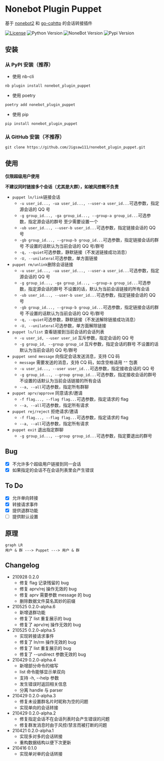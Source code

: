 # Nonebot Plugin Puppet

基于 [nonebot2](https://github.com/nonebot/nonebot2) 和 [go-cqhttp](https://github.com/Mrs4s/go-cqhttp) 的会话转接插件

[![License](https://img.shields.io/github/license/Jigsaw111/nonebot_plugin_puppet?style=flat-square)](LICENSE)
![Python Version](https://img.shields.io/badge/python-3.7.3+-blue.svg?style=flat-square)
![NoneBot Version](https://img.shields.io/badge/nonebot-2.0.0a11+-red.svg?style=flat-square&log")
![Pypi Version](https://img.shields.io/pypi/v/nonebot-plugin-puppet.svg?style=flat-square)

## 安装

### 从 PyPI 安装（推荐）

- 使用 nb-cli  

```shell
nb plugin install nonebot_plugin_puppet
```

- 使用 poetry

```shell
poetry add nonebot_plugin_puppet
```

- 使用 pip

```shell
pip install nonebot_plugin_puppet
```

### 从 GitHub 安装（不推荐）

```shell
git clone https://github.com/Jigsaw111/nonebot_plugin_puppet.git
```

## 使用

**仅限超级用户使用**

**不建议同时链接多个会话（尤其是大群），如被风控概不负责**

- `puppet ln/link`链接会话
  - `-u user_id..., -ua user_id..., --user-a user_id...`可选参数，指定源会话的 QQ 号
  - `-g group_id..., -ga group_id..., --group-a group_id...`可选参数，指定源会话的群号
    至少需要设置一个
  - `-ub user_id..., --user-b user_id...`可选参数，指定链接会话的 QQ 号
  - `-gb group_id..., --group-b group_id...`可选参数，指定链接会话的群号
    不设置的话默认为当前会话的 QQ 号/群号
  - `-q, --quiet`可选参数，静默链接（不发送链接成功消息）
  - `-U, --unilateral`可选参数，单方面链接
- `puppet rm/unlink`删除会话链接
  - `-u user_id..., -ua user_id..., --user-a user_id...`可选参数，指定源会话的 QQ 号
  - `-g group_id..., -ga group_id..., --group-a group_id...`可选参数，指定源会话的群号
    不设置的话，默认为当前会话链接的所有会话
  - `-ub user_id..., --user-b user_id...`可选参数，指定链接会话的 QQ 号
  - `-gb group_id..., --group-b group_id...`可选参数，指定链接会话的群号
    不设置的话默认为当前会话的 QQ 号/群号
  - `-q, --quiet`可选参数，静默链接（不发送解除链接成功消息）
  - `-U, --unilateral`可选参数，单方面解除链接
- `puppet ls/list` 查看链接到当前会话的会话列表
  - `-u user_id, --user user_id` 互斥参数，指定会话的 QQ 号
  - `-g group_id, --group group_id` 互斥参数，指定会话的群号
    不设置的话默认为当前会话的 QQ 号/群号
- `puppet send message` 向指定会话发送消息，支持 CQ 码
  - `message` 需要发送的消息，支持 CQ 码，如含空格请用 `""` 包裹
  - `-u user_id..., --user user_id...`可选参数，指定接收会话的 QQ 号
  - `-g group_id..., --group group_id...`可选参数，指定接收会话的群号
    不设置的话默认为当前会话链接的所有会话
  - `--a, --all`可选参数，指定所有群聊
- `puppet aprv/approve` 同意请求/邀请
  - `-f flag..., --flag flag...`可选参数，指定请求的 flag
  - `--a, --all`可选参数，指定所有请求
- `puppet rej/reject` 拒绝请求/邀请
  - `-f flag..., --flag flag...`可选参数，指定请求的 flag
  - `--a, --all`可选参数，指定所有请求
- `puppet exit` 退出指定群聊
  - `-g group_id..., --group group_id...`可选参数，指定要退出的群号

## Bug

- [x] 不允许多个超级用户链接到同一会话
- [x] 如果指定的会话不在会话列表里会产生错误

## To Do

- [x] 允许单向转接
- [x] 转接请求事件
- [x] 提供退群功能
- [ ] 提供默认设置

## 原理

```mermaid
graph LR
用户 & 群 ---> Puppet ---> 用户 & 群
```

## Changelog

- 210928 0.2.0
  - 修复 flag 记录残留的 bug
  - 修复 aprv/rej 操作无效的 bug
  - 修复 aprv 需要参数 message 的 bug
  - 删除数据文件莫名其妙的前缀
- 210525 0.2.0-alpha.6
  - 新增退群功能
  - 修复了 list 重复展示的 bug
  - 修复了 aprv/rej 操作无效的 bug
- 210525 0.2.0-alpha.5
  - 实现转接请求事件
  - 修复了 ln/rm 操作无效的 bug
  - 修复了 list 重复展示的 bug
  - 修复了 --undirect 参数无效的 bug
- 210429 0.2.0-alpha.4
  - 新增部分命令的缩写
  - list 命令能够显示单双向
  - 支持 -h, --help 参数
  - 发生错误时返回相关信息
  - 分离 handle 与 parser
- 210429 0.2.0-alpha.3
  - 修复未设置群名片时昵称为空的问题
  - 实现单向的会话转接
- 210429 0.2.0-alpha.2
  - 修复指定会话不在会话列表时会产生错误的问题
  - 修复群发消息时由于风控/禁言而被打断的问题
- 210421 0.2.0-alpha.1
  - 实现多对多的会话转接
  - 重构数据结构以便下次更新
- 210416 0.1.0
  - 实现单对单的会话转接
